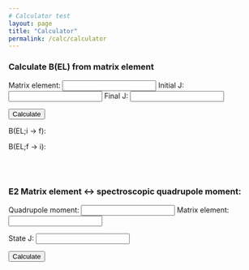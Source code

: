```yaml
---
# Calculator test
layout: page
title: "Calculator"
permalink: /calc/calculator
---
```


### Calculate B(EL) from matrix element

Matrix element:  <input id="ME" type="number">
Initial J: <input id="InitJ" type="number">
Final J: <input id="FinaJ" type="number">


<button type="button" onclick="CalcBEL()">
  Calculate</button>

B(EL;i &#8594; f): 
<p style="display:inline" id="BELif"></p>  

B(EL;f &#8594; i):  
<p style="display:inline" id="BELfi"></p>

<BR>
<BR>

### E2 Matrix element &#8596; spectroscopic quadrupole moment:

Quadrupole moment: <input id="Q" type="number">
Matrix element: <input id="E2" type="number">

State J: <input id="J" type="number">

<button type="button" onclick="CalcMEQMom()">
  Calculate</button>


<script>
  function CalcBEL(){
    var ME = document.getElementById("ME").value;
    var initJ = document.getElementById("InitJ").value;
    var finaJ = document.getElementById("FinaJ").value;
    var BELif = Math.pow(ME,2)/(2*initJ+1);
    var BELfi = Math.pow(ME,2)/(2*finaJ+1);
    var BELifstring = BELif.toFixed(5).toString();
    var BELfistring = BELfi.toFixed(5).toString();
    document.getElementById("BELif").innerHTML=BELifstring;
    document.getElementById("BELfi").innerHTML=BELfistring;
    document.getElementById("Test").innerHTML=finaJ;
  }
  function CalcMEQMom(){
    var ME = document.getElementById("E2").value;
    var Q = document.getElementById("Q").value;
    var J = document.getElementById("J").value;
    var qMom = 0;
    var E2 = 0;
    if(ME!=0){
      qMom = ME * Math.sqrt(((J * (2 * J -1))/((2*J+1)*(2*J+3)*(J+1))) * (16*Math.pi()/5.))
      E2 = ME
    }
    if(Q!=0){
      E2 = Q / Math.sqrt(((J * (2 * J -1))/((2*J+1)*(2*J+3)*(J+1))) * (16*Math.pi()/5.))
      qMoM = Q
    }
    document.getElementById("E2").value=E2.toFixed(5).toString();
    document.getElementById("Q").value=qMom.toFixed(5).toString();
  
  }
</script>
